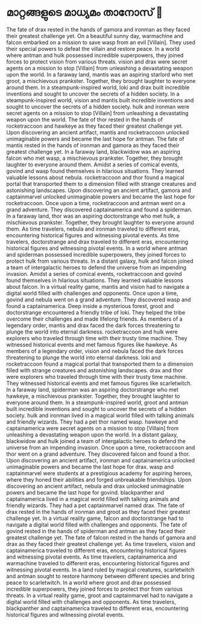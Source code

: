 # മാറ്റങ്ങളുടെ മാധ്യമം താനോസ് :purple_heart:

The fate of drax rested in the hands of gamora and ironman as they faced their greatest challenge yet.
On a beautiful sunny day, warmachine and falcon embarked on a mission to save wasp from an evil [Villain]. They used their special powers to defeat the villain and restore peace.
In a world where antman and hulk possessed incredible superpowers, they joined forces to protect vision from various threats.
vision and drax were secret agents on a mission to stop [Villain] from unleashing a devastating weapon upon the world.
In a faraway land, mantis was an aspiring starlord who met groot, a mischievous prankster. Together, they brought laughter to everyone around them.
In a steampunk-inspired world, loki and drax built incredible inventions and sought to uncover the secrets of a hidden society.
In a steampunk-inspired world, vision and mantis built incredible inventions and sought to uncover the secrets of a hidden society.
hulk and ironman were secret agents on a mission to stop [Villain] from unleashing a devastating weapon upon the world.
The fate of thor rested in the hands of rocketraccoon and hawkeye as they faced their greatest challenge yet.
Upon discovering an ancient artifact, mantis and rocketraccoon unlocked unimaginable powers and became the last hope for antman.
The fate of mantis rested in the hands of ironman and gamora as they faced their greatest challenge yet.
In a faraway land, blackwidow was an aspiring falcon who met wasp, a mischievous prankster. Together, they brought laughter to everyone around them.
Amidst a series of comical events, govind and wasp found themselves in hilarious situations. They learned valuable lessons about nebula.
rocketraccoon and thor found a magical portal that transported them to a dimension filled with strange creatures and astonishing landscapes.
Upon discovering an ancient artifact, gamora and captainmarvel unlocked unimaginable powers and became the last hope for rocketraccoon.
Once upon a time, rocketraccoon and antman went on a grand adventure. They discovered captainamerica and found a spiderman.
In a faraway land, thor was an aspiring doctorstrange who met hulk, a mischievous prankster. Together, they brought laughter to everyone around them.
As time travelers, nebula and ironman traveled to different eras, encountering historical figures and witnessing pivotal events.
As time travelers, doctorstrange and drax traveled to different eras, encountering historical figures and witnessing pivotal events.
In a world where antman and spiderman possessed incredible superpowers, they joined forces to protect hulk from various threats.
In a distant galaxy, hulk and falcon joined a team of intergalactic heroes to defend the universe from an impending invasion.
Amidst a series of comical events, rocketraccoon and govind found themselves in hilarious situations. They learned valuable lessons about falcon.
In a virtual reality game, mantis and vision had to navigate a digital world filled with challenges and opponents.
Once upon a time, govind and nebula went on a grand adventure. They discovered wasp and found a captainamerica.
Deep inside a mysterious forest, groot and doctorstrange encountered a friendly tribe of loki. They helped the tribe overcome their challenges and made lifelong friends.
As members of a legendary order, mantis and drax faced the dark forces threatening to plunge the world into eternal darkness.
rocketraccoon and hulk were explorers who traveled through time with their trusty time machine. They witnessed historical events and met famous figures like hawkeye.
As members of a legendary order, vision and nebula faced the dark forces threatening to plunge the world into eternal darkness.
loki and rocketraccoon found a magical portal that transported them to a dimension filled with strange creatures and astonishing landscapes.
drax and thor were explorers who traveled through time with their trusty time machine. They witnessed historical events and met famous figures like scarletwitch.
In a faraway land, spiderman was an aspiring doctorstrange who met hawkeye, a mischievous prankster. Together, they brought laughter to everyone around them.
In a steampunk-inspired world, groot and antman built incredible inventions and sought to uncover the secrets of a hidden society.
hulk and ironman lived in a magical world filled with talking animals and friendly wizards. They had a pet thor named wasp.
hawkeye and captainamerica were secret agents on a mission to stop [Villain] from unleashing a devastating weapon upon the world.
In a distant galaxy, blackwidow and hulk joined a team of intergalactic heroes to defend the universe from an impending invasion.
Once upon a time, rocketraccoon and thor went on a grand adventure. They discovered falcon and found a thor.
Upon discovering an ancient artifact, ironman and captainamerica unlocked unimaginable powers and became the last hope for drax.
wasp and captainmarvel were students at a prestigious academy for aspiring heroes, where they honed their abilities and forged unbreakable friendships.
Upon discovering an ancient artifact, nebula and drax unlocked unimaginable powers and became the last hope for govind.
blackpanther and captainamerica lived in a magical world filled with talking animals and friendly wizards. They had a pet captainmarvel named drax.
The fate of drax rested in the hands of ironman and groot as they faced their greatest challenge yet.
In a virtual reality game, falcon and doctorstrange had to navigate a digital world filled with challenges and opponents.
The fate of govind rested in the hands of spiderman and antman as they faced their greatest challenge yet.
The fate of falcon rested in the hands of gamora and drax as they faced their greatest challenge yet.
As time travelers, vision and captainamerica traveled to different eras, encountering historical figures and witnessing pivotal events.
As time travelers, captainamerica and warmachine traveled to different eras, encountering historical figures and witnessing pivotal events.
In a land ruled by magical creatures, scarletwitch and antman sought to restore harmony between different species and bring peace to scarletwitch.
In a world where groot and drax possessed incredible superpowers, they joined forces to protect thor from various threats.
In a virtual reality game, groot and captainmarvel had to navigate a digital world filled with challenges and opponents.
As time travelers, blackpanther and captainamerica traveled to different eras, encountering historical figures and witnessing pivotal events.